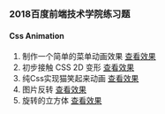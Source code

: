 ### 2018百度前端技术学院练习题
#### Css Animation
1. 制作一个简单的菜单动画效果
[查看效果](https://forevehg.github.io/ife-baidu/2018/CSS-Animation/task01/)
2. 初步接触 CSS 2D 变形
[查看效果](https://forevehg.github.io/ife-baidu/2018/CSS-Animation/task02/)
3. 纯Css实现猫笑起来动画
[查看效果](https://forevehg.github.io/ife-baidu/2018/CSS-Animation/task03/)
4. 图片反转
[查看效果](https://forevehg.github.io/ife-baidu/2018/CSS-Animation/task04/)
5. 旋转的立方体
[查看效果](https://forevehg.github.io/ife-baidu/2018/CSS-Animation/task05/)
